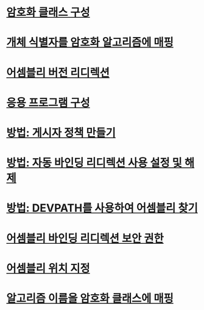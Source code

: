 # [암호화 클래스 구성](configure-cryptography-classes.md)
# [개체 식별자를 암호화 알고리즘에 매핑](map-object-identifiers-to-cryptography-algorithms.md)
# [어셈블리 버전 리디렉션](redirect-assembly-versions.md)
# [응용 프로그램 구성](index.md)
# [방법: 게시자 정책 만들기](how-to-create-a-publisher-policy.md)
# [방법: 자동 바인딩 리디렉션 사용 설정 및 해제](how-to-enable-and-disable-automatic-binding-redirection.md)
# [방법: DEVPATH를 사용하여 어셈블리 찾기](how-to-locate-assemblies-by-using-devpath.md)
# [어셈블리 바인딩 리디렉션 보안 권한](assembly-binding-redirection-security-permission.md)
# [어셈블리 위치 지정](specify-assembly-location.md)
# [알고리즘 이름을 암호화 클래스에 매핑](map-algorithm-names-to-cryptography-classes.md)
